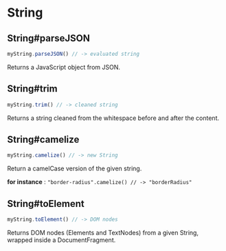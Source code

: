# String

## String#parseJSON

```js
myString.parseJSON() // -> evaluated string
```

Returns a JavaScript object from JSON. 

## String#trim

```js
myString.trim() // -> cleaned string
```

Returns a string cleaned from the whitespace before and after the content.  


## String#camelize

```js
myString.camelize() // -> new String
```

Return a camelCase version of the given string. 

**for instance** : `"border-radius".camelize() // -> "borderRadius"`

## String#toElement

```js
myString.toElement() // -> DOM nodes
```

Returns DOM nodes (Elements and TextNodes) from a given String, wrapped inside a DocumentFragment. 